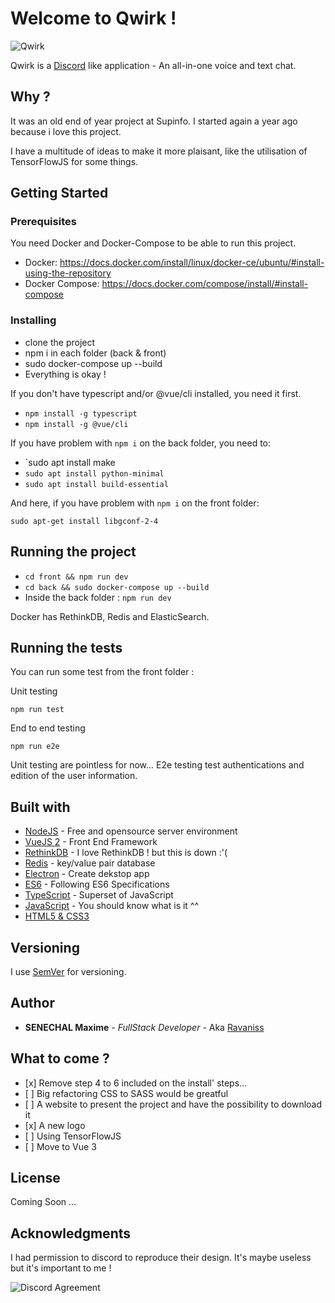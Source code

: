 # Welcome to Qwirk !

![Qwirk](https://i.ibb.co/F5n13kr/Qwirk.png)

Qwirk is a [Discord](https://discordapp.com/) like application  - An all-in-one voice and text chat. 

## Why ?

It was an old end of year project at Supinfo. I started again a year ago because i love this project.

I have a multitude of ideas to make it more plaisant, like the utilisation of TensorFlowJS for some things.

## Getting Started

### Prerequisites

You need Docker and Docker-Compose to be able to run this project.

  - Docker: https://docs.docker.com/install/linux/docker-ce/ubuntu/#install-using-the-repository
  - Docker Compose: https://docs.docker.com/compose/install/#install-compose

### Installing

- clone the project
- npm i in each folder (back & front)
- sudo docker-compose up --build
- Everything is okay !

If you don't have typescript and/or @vue/cli installed, you need it first.

- `npm install -g typescript`
- `npm install -g @vue/cli`

If you have problem with `npm i` on the back folder, you need to:

- `sudo apt install make
- `sudo apt install python-minimal`
- `sudo apt install build-essential`

And here, if you have problem with `npm i` on the front folder:

`sudo apt-get install libgconf-2-4`

## Running the project

- `cd front && npm run dev`
- `cd back && sudo docker-compose up --build`
- Inside the back folder : `npm run dev`

Docker has RethinkDB, Redis and ElasticSearch.

## Running the tests

You can run some test from the front folder :

Unit testing

`npm run test`

End to end testing

`npm run e2e`

Unit testing are pointless for now... E2e testing test authentications and edition of the user information.

## Built with

* [NodeJS](https://nodejs.org/en/) - Free and opensource server environment
* [VueJS 2](https://vuejs.org/) - Front End Framework
* [RethinkDB](https://www.rethinkdb.com/) - I love RethinkDB ! but this is down :'(
* [Redis](https://redis.io/) - key/value pair database
* [Electron](https://electronjs.org/) - Create dekstop app
* [ES6](http://es6-features.org/) - Following ES6 Specifications
* [TypeScript](https://www.typescriptlang.org/) - Superset of JavaScript
* [JavaScript](https://www.javascript.com/) - You should know what is it ^^
* [HTML5 & CSS3](https://openclassrooms.com/fr/courses/1603881-apprenez-a-creer-votre-site-web-avec-html5-et-css3)


## Versioning

I use [SemVer](http://semver.org/) for versioning. 

## Author

* **SENECHAL Maxime** - *FullStack Developer* - Aka [Ravaniss](https://github.com/Ravaniss)

## What to come ?

- \[x] Remove step 4 to 6 included on the install' steps...
- \[ ] Big refactoring CSS to SASS would be greatful
- \[ ] A website to present the project and have the possibility to download it
- \[x] A new logo
- \[ ] Using TensorFlowJS
- \[ ] Move to Vue 3

## License

Coming Soon ...

## Acknowledgments

I had permission to discord to reproduce their design. It's maybe useless but it's important to me !

![Discord Agreement](https://image.ibb.co/efZmQz/Capture.jpg)
